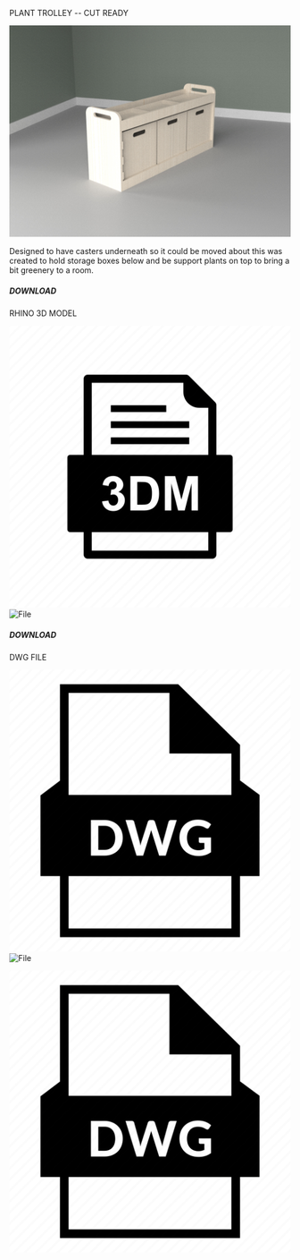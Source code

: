 PLANT TROLLEY -- CUT READY

![Image of Trolley](8.-PLANT-TROLLEY.jpg?raw=true "Image")


Designed to have casters underneath so it could be moved about this was created to hold storage boxes below and be support plants on top to bring a bit greenery to a room. 

##### DOWNLOAD

RHINO 3D MODEL

![Rhino Model File](5050707.png?raw=true "3dm file")
![File](PLANT-TROLLY-766MM-WIDE-CUT-READY.3dm?raw=true "")

##### DOWNLOAD

DWG FILE

![DWG File](1352946.png?raw=true "DWG file")
![File](PLANT-TROLLY-766MM-WIDE-CUT-READY.dwg?raw=true "DWG")

[![Foo](dwg_icon.png?raw=true "DWG file")](PLANT-TROLLY-766MM-WIDE-CUT-READY.dwg?raw=true "DWG")
